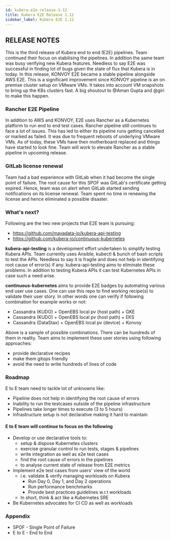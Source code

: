 ```yaml
---
id: kubera-e2e-release-1-12
title: Kubera E2E Release 1.12
sidebar_label: Kubera E2E 1.12
---
```


## RELEASE NOTES
This is the third release of Kubera end to end (E2E) pipelines. Team continued their focus on stabilising the pipelines. In addition the same team was busy verifying new Kubera features. Needless to say E2E was successful in finding lot of bugs given the state of flux that Kubera is in today. In this release, KONVOY E2E became a stable pipeline alongside AWS E2E. This is a significant improvement since KONVOY pipeline is an on premise cluster setup on VMware VMs. It takes into account VM snapshots to bring up the K8s clusters fast. A big shoutout to @Aman Gupta and @giri to make this happen.

### Rancher E2E Pipeline
In addition to AWS and KONVOY, E2E uses Rancher as a Kubernetes platform to run end to end test cases. Rancher pipeline still continues to face a lot of issues. This has led to either its pipeline runs getting cancelled or marked as failed. It was due to frequent reboots of underlying VMware VMs. As of today, these VMs have their motherboard replaced and things have started to look fine. Team will work to elevate Rancher as a stable pipeline in upcoming release.

### GitLab license renewal
Team had a bad experience with GitLab when it had become the single point of failure. The root cause for this SPOF was GitLab's certificate getting expired. Hence, team was on alert when GitLab started sending notifications on its license renewal. Team spent no time in renewing the license and hence eliminated a possible disaster.

### What's next?
Following are the two new projects that E2E team is pursuing:
- https://github.com/mayadata-io/kubera-api-testing
- https://github.com/kubera-io/continuous-kubernetes

**kubera-api-testing** is a development effort undertaken to simplify testing Kubera APIs. Team currently uses Ansible, kubectl & bunch of bash scripts to test the APIs. Needless to say it is fragile and does not help in identifying root cause of error(s) if any. kubera-api-testing aims to eliminate these problems. In addition to testing Kubera APIs it can test Kubernetes APIs in case such a need arise.

**continuous-kubernetes** aims to provide E2E badges by automating various end user use cases. One can use this repo to find working recipe(s) to validate their user story. In other words one can verify if following combination for example works or not:
- Cassandra (KUDO) + OpenEBS local pv (host path) + GKE
- Cassandra (KUDO) + OpenEBS local pv (host path) + EKS
- Cassandra (DataStax) + OpenEBS local pv (device) + Konvoy

Above is a sample of possible combinations. There can be hundreds of them in reality. Team aims to implement these user stories using following approaches:
- provide declarative recipes
- make them gitops friendly
- avoid the need to write hundreds of lines of code

### Roadmap
E to E team need to tackle lot of unknowns like:
- Pipeline does not help in identifying the root cause of errors
- Inability to run the testcases outside of the pipeline infrastructure
- Pipelines take longer times to execute (3 to 5 hours)
- Infrastructure setup is not declarative making it hard to maintain

#### E to E team will continue to focus on the following
- Develop or use declarative tools to:
    - setup & dispose Kubernetes clusters
    - exercise granular control to run tests, stages & pipelines
    - write integration as well as e2e test cases
    - find the root cause of errors in the pipelines
    - to analyse current state of release from E2E metrics
- Implement e2e test cases from users' view of the world
  - i.e. validate & verify managing workloads on Kubera
    - Run Day 0, Day 1, and Day 2 operations
    - Run performance benchmarks
    - Provide best practices guidelines w.r.t workloads
  - In short, think & act like a Kubernetes SRE
- Be Kubernetes advocates for CI CD as well as workloads

### Appendix
- SPOF - Single Point of Failure
- E to E - End to End